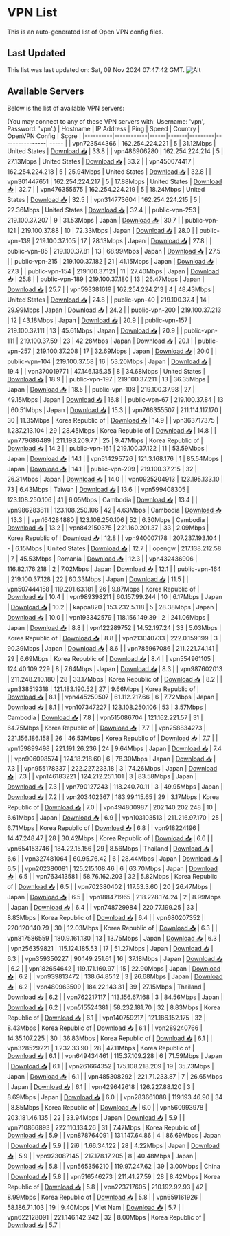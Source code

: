 # VPN List

This is an auto-generated list of Open VPN config files.

## Last Updated

This list was last updated on: Sat, 09 Nov 2024 07:47:42 GMT.
![Alt](https://repobeats.axiom.co/api/embed/186b98318ef1479477931607c1ad7d823f12451f.svg "Repobeats analytics image")

## Available Servers

Below is the list of available VPN servers:

(You may connect to any of these VPN servers with: Username: 'vpn', Password: 'vpn'.)
| Hostname | IP Address | Ping | Speed | Country | OpenVPN Config | Score |
|----------|------------|------|-------|---------|----------------| ----- |
| vpn723544366 | 162.254.224.221 | 5 | 31.12Mbps | United States | [Download 📥](./configs/server_0_US.ovpn) | 33.8 |
| vpn486906280 | 162.254.224.214 | 5 | 27.13Mbps | United States | [Download 📥](./configs/server_1_US.ovpn) | 33.2 |
| vpn450074417 | 162.254.224.218 | 5 | 25.94Mbps | United States | [Download 📥](./configs/server_2_US.ovpn) | 32.8 |
| vpn301447651 | 162.254.224.217 | 5 | 17.88Mbps | United States | [Download 📥](./configs/server_3_US.ovpn) | 32.7 |
| vpn476355675 | 162.254.224.219 | 5 | 18.24Mbps | United States | [Download 📥](./configs/server_4_US.ovpn) | 32.5 |
| vpn314773604 | 162.254.224.215 | 5 | 22.36Mbps | United States | [Download 📥](./configs/server_5_US.ovpn) | 32.4 |
| public-vpn-253 | 219.100.37.207 | 9 | 31.53Mbps | Japan | [Download 📥](./configs/server_6_JP.ovpn) | 30.7 |
| public-vpn-121 | 219.100.37.88 | 10 | 72.33Mbps | Japan | [Download 📥](./configs/server_7_JP.ovpn) | 28.0 |
| public-vpn-139 | 219.100.37.105 | 17 | 28.13Mbps | Japan | [Download 📥](./configs/server_8_JP.ovpn) | 27.8 |
| public-vpn-85 | 219.100.37.81 | 13 | 68.99Mbps | Japan | [Download 📥](./configs/server_9_JP.ovpn) | 27.5 |
| public-vpn-215 | 219.100.37.182 | 21 | 41.15Mbps | Japan | [Download 📥](./configs/server_10_JP.ovpn) | 27.3 |
| public-vpn-154 | 219.100.37.121 | 11 | 27.40Mbps | Japan | [Download 📥](./configs/server_11_JP.ovpn) | 25.8 |
| public-vpn-189 | 219.100.37.180 | 13 | 26.47Mbps | Japan | [Download 📥](./configs/server_12_JP.ovpn) | 25.7 |
| vpn593381619 | 162.254.224.213 | 4 | 48.43Mbps | United States | [Download 📥](./configs/server_13_US.ovpn) | 24.8 |
| public-vpn-40 | 219.100.37.4 | 14 | 29.99Mbps | Japan | [Download 📥](./configs/server_14_JP.ovpn) | 24.2 |
| public-vpn-200 | 219.100.37.213 | 12 | 43.18Mbps | Japan | [Download 📥](./configs/server_15_JP.ovpn) | 20.9 |
| public-vpn-157 | 219.100.37.111 | 13 | 45.61Mbps | Japan | [Download 📥](./configs/server_16_JP.ovpn) | 20.9 |
| public-vpn-111 | 219.100.37.59 | 23 | 42.28Mbps | Japan | [Download 📥](./configs/server_17_JP.ovpn) | 20.1 |
| public-vpn-257 | 219.100.37.208 | 17 | 32.69Mbps | Japan | [Download 📥](./configs/server_18_JP.ovpn) | 20.0 |
| public-vpn-104 | 219.100.37.58 | 16 | 53.20Mbps | Japan | [Download 📥](./configs/server_19_JP.ovpn) | 19.4 |
| vpn370019771 | 47.146.135.35 | 8 | 34.68Mbps | United States | [Download 📥](./configs/server_20_US.ovpn) | 18.9 |
| public-vpn-197 | 219.100.37.211 | 13 | 36.35Mbps | Japan | [Download 📥](./configs/server_21_JP.ovpn) | 18.5 |
| public-vpn-108 | 219.100.37.98 | 27 | 49.15Mbps | Japan | [Download 📥](./configs/server_22_JP.ovpn) | 16.8 |
| public-vpn-67 | 219.100.37.84 | 13 | 60.51Mbps | Japan | [Download 📥](./configs/server_23_JP.ovpn) | 15.3 |
| vpn766355507 | 211.114.117.170 | 30 | 11.35Mbps | Korea Republic of | [Download 📥](./configs/server_24_KR.ovpn) | 14.9 |
| vpn363717375 | 1.237.213.104 | 29 | 28.45Mbps | Korea Republic of | [Download 📥](./configs/server_25_KR.ovpn) | 14.8 |
| vpn779686489 | 211.193.209.77 | 25 | 9.47Mbps | Korea Republic of | [Download 📥](./configs/server_26_KR.ovpn) | 14.2 |
| public-vpn-161 | 219.100.37.122 | 11 | 53.59Mbps | Japan | [Download 📥](./configs/server_27_JP.ovpn) | 14.1 |
| vpn514295726 | 121.3.168.176 | 1 | 85.54Mbps | Japan | [Download 📥](./configs/server_28_JP.ovpn) | 14.1 |
| public-vpn-209 | 219.100.37.215 | 32 | 26.31Mbps | Japan | [Download 📥](./configs/server_29_JP.ovpn) | 14.0 |
| vpn0925204913 | 123.195.133.10 | 73 | 6.43Mbps | Taiwan | [Download 📥](./configs/server_30_TW.ovpn) | 13.6 |
| vpn599408305 | 123.108.250.106 | 41 | 6.05Mbps | Cambodia | [Download 📥](./configs/server_31_KH.ovpn) | 13.4 |
| vpn986283811 | 123.108.250.106 | 42 | 4.63Mbps | Cambodia | [Download 📥](./configs/server_32_KH.ovpn) | 13.3 |
| vpn164284880 | 123.108.250.106 | 52 | 6.30Mbps | Cambodia | [Download 📥](./configs/server_33_KH.ovpn) | 13.2 |
| vpn842150375 | 221.160.201.37 | 33 | 2.09Mbps | Korea Republic of | [Download 📥](./configs/server_34_KR.ovpn) | 12.8 |
| vpn940007178 | 207.237.193.104 | - | 6.15Mbps | United States | [Download 📥](./configs/server_35_US.ovpn) | 12.7 |
| opengw | 217.138.212.58 | 7 | 45.53Mbps | Romania | [Download 📥](./configs/server_36_RO.ovpn) | 12.3 |
| vpn432436906 | 116.82.176.218 | 2 | 7.02Mbps | Japan | [Download 📥](./configs/server_37_JP.ovpn) | 12.1 |
| public-vpn-164 | 219.100.37.128 | 22 | 60.33Mbps | Japan | [Download 📥](./configs/server_38_JP.ovpn) | 11.5 |
| vpn507444158 | 119.201.63.181 | 26 | 9.87Mbps | Korea Republic of | [Download 📥](./configs/server_39_KR.ovpn) | 10.4 |
| vpn989398211 | 60.157.99.244 | 10 | 6.17Mbps | Japan | [Download 📥](./configs/server_40_JP.ovpn) | 10.2 |
| kappa820 | 153.232.5.118 | 5 | 28.38Mbps | Japan | [Download 📥](./configs/server_41_JP.ovpn) | 10.0 |
| vpn193342579 | 118.156.149.39 | 2 | 241.06Mbps | Japan | [Download 📥](./configs/server_42_JP.ovpn) | 8.8 |
| vpn122289752 | 14.52.197.24 | 33 | 5.03Mbps | Korea Republic of | [Download 📥](./configs/server_43_KR.ovpn) | 8.8 |
| vpn213040733 | 222.0.159.199 | 3 | 90.39Mbps | Japan | [Download 📥](./configs/server_44_JP.ovpn) | 8.6 |
| vpn785967086 | 211.221.74.141 | 29 | 6.69Mbps | Korea Republic of | [Download 📥](./configs/server_45_KR.ovpn) | 8.4 |
| vpn554961105 | 124.40.109.229 | 8 | 7.64Mbps | Japan | [Download 📥](./configs/server_46_JP.ovpn) | 8.3 |
| vpn987602013 | 211.248.210.180 | 28 | 33.17Mbps | Korea Republic of | [Download 📥](./configs/server_47_KR.ovpn) | 8.2 |
| vpn338519318 | 121.183.190.52 | 27 | 9.66Mbps | Korea Republic of | [Download 📥](./configs/server_48_KR.ovpn) | 8.1 |
| vpn445250507 | 61.112.217.66 | 6 | 7.72Mbps | Japan | [Download 📥](./configs/server_49_JP.ovpn) | 8.1 |
| vpn107347227 | 123.108.250.106 | 53 | 3.57Mbps | Cambodia | [Download 📥](./configs/server_50_KH.ovpn) | 7.8 |
| vpn515086704 | 121.162.221.57 | 31 | 64.75Mbps | Korea Republic of | [Download 📥](./configs/server_51_KR.ovpn) | 7.7 |
| vpn258834273 | 221.156.186.158 | 26 | 46.53Mbps | Korea Republic of | [Download 📥](./configs/server_52_KR.ovpn) | 7.7 |
| vpn159899498 | 221.191.26.236 | 24 | 9.64Mbps | Japan | [Download 📥](./configs/server_53_JP.ovpn) | 7.4 |
| vpn906098574 | 124.18.218.60 | 6 | 78.30Mbps | Japan | [Download 📥](./configs/server_54_JP.ovpn) | 7.3 |
| vpn955178337 | 222.227.233.18 | 3 | 74.26Mbps | Japan | [Download 📥](./configs/server_55_JP.ovpn) | 7.3 |
| vpn146183221 | 124.212.251.101 | 3 | 83.58Mbps | Japan | [Download 📥](./configs/server_56_JP.ovpn) | 7.3 |
| vpn790127243 | 118.240.70.11 | 3 | 49.95Mbps | Japan | [Download 📥](./configs/server_57_JP.ovpn) | 7.2 |
| vpn203402367 | 183.99.115.65 | 29 | 3.17Mbps | Korea Republic of | [Download 📥](./configs/server_58_KR.ovpn) | 7.0 |
| vpn494800987 | 202.140.202.248 | 10 | 6.61Mbps | Japan | [Download 📥](./configs/server_59_JP.ovpn) | 6.9 |
| vpn103103513 | 211.216.97.170 | 25 | 6.71Mbps | Korea Republic of | [Download 📥](./configs/server_60_KR.ovpn) | 6.8 |
| vpn918224196 | 14.47.248.47 | 28 | 30.42Mbps | Korea Republic of | [Download 📥](./configs/server_61_KR.ovpn) | 6.6 |
| vpn654153746 | 184.22.15.156 | 29 | 8.56Mbps | Thailand | [Download 📥](./configs/server_62_TH.ovpn) | 6.6 |
| vpn327481064 | 60.95.76.42 | 6 | 28.44Mbps | Japan | [Download 📥](./configs/server_63_JP.ovpn) | 6.5 |
| vpn202380081 | 125.215.108.46 | 6 | 63.70Mbps | Japan | [Download 📥](./configs/server_64_JP.ovpn) | 6.5 |
| vpn763413581 | 58.76.162.203 | 32 | 5.82Mbps | Korea Republic of | [Download 📥](./configs/server_65_KR.ovpn) | 6.5 |
| vpn702380402 | 117.53.3.60 | 20 | 26.47Mbps | Japan | [Download 📥](./configs/server_66_JP.ovpn) | 6.5 |
| vpn188471965 | 218.228.174.24 | 2 | 8.99Mbps | Japan | [Download 📥](./configs/server_67_JP.ovpn) | 6.4 |
| vpn748729984 | 220.77.199.25 | 33 | 8.83Mbps | Korea Republic of | [Download 📥](./configs/server_68_KR.ovpn) | 6.4 |
| vpn680207352 | 220.120.140.79 | 30 | 12.03Mbps | Korea Republic of | [Download 📥](./configs/server_69_KR.ovpn) | 6.3 |
| vpn817586559 | 180.9.161.130 | 13 | 13.75Mbps | Japan | [Download 📥](./configs/server_70_JP.ovpn) | 6.3 |
| vpn256359821 | 115.124.185.53 | 17 | 51.27Mbps | Japan | [Download 📥](./configs/server_71_JP.ovpn) | 6.3 |
| vpn359350227 | 90.149.251.61 | 16 | 37.18Mbps | Japan | [Download 📥](./configs/server_72_JP.ovpn) | 6.2 |
| vpn182654642 | 119.171.160.97 | 15 | 22.90Mbps | Japan | [Download 📥](./configs/server_73_JP.ovpn) | 6.2 |
| vpn939813472 | 138.64.85.12 | 3 | 26.68Mbps | Japan | [Download 📥](./configs/server_74_JP.ovpn) | 6.2 |
| vpn480963509 | 184.22.143.31 | 39 | 27.15Mbps | Thailand | [Download 📥](./configs/server_75_TH.ovpn) | 6.2 |
| vpn762217117 | 113.156.67.168 | 3 | 84.56Mbps | Japan | [Download 📥](./configs/server_76_JP.ovpn) | 6.2 |
| vpn515524381 | 58.232.181.70 | 32 | 8.83Mbps | Korea Republic of | [Download 📥](./configs/server_77_KR.ovpn) | 6.1 |
| vpn140759217 | 121.186.152.175 | 32 | 8.43Mbps | Korea Republic of | [Download 📥](./configs/server_78_KR.ovpn) | 6.1 |
| vpn289240766 | 14.35.107.225 | 30 | 36.83Mbps | Korea Republic of | [Download 📥](./configs/server_79_KR.ovpn) | 6.1 |
| vpn328529221 | 1.232.33.90 | 28 | 47.11Mbps | Korea Republic of | [Download 📥](./configs/server_80_KR.ovpn) | 6.1 |
| vpn649434461 | 115.37.109.228 | 6 | 71.59Mbps | Japan | [Download 📥](./configs/server_81_JP.ovpn) | 6.1 |
| vpn261664352 | 175.108.218.209 | 19 | 35.73Mbps | Japan | [Download 📥](./configs/server_82_JP.ovpn) | 6.1 |
| vpn485308292 | 221.71.233.87 | 7 | 26.65Mbps | Japan | [Download 📥](./configs/server_83_JP.ovpn) | 6.1 |
| vpn429642618 | 126.227.88.120 | 3 | 8.69Mbps | Japan | [Download 📥](./configs/server_84_JP.ovpn) | 6.0 |
| vpn283661088 | 119.193.46.90 | 34 | 8.85Mbps | Korea Republic of | [Download 📥](./configs/server_85_KR.ovpn) | 6.0 |
| vpn560993978 | 203.181.46.135 | 22 | 33.94Mbps | Japan | [Download 📥](./configs/server_86_JP.ovpn) | 5.9 |
| vpn710866893 | 222.110.134.26 | 31 | 7.47Mbps | Korea Republic of | [Download 📥](./configs/server_87_KR.ovpn) | 5.9 |
| vpn878764091 | 131.147.64.86 | 4 | 86.69Mbps | Japan | [Download 📥](./configs/server_88_JP.ovpn) | 5.9 |
| 2i6 | 1.66.34.122 | 28 | 4.22Mbps | Japan | [Download 📥](./configs/server_89_JP.ovpn) | 5.9 |
| vpn923087145 | 217.178.17.205 | 8 | 40.48Mbps | Japan | [Download 📥](./configs/server_90_JP.ovpn) | 5.8 |
| vpn565356210 | 119.97.247.62 | 39 | 3.00Mbps | China | [Download 📥](./configs/server_91_CN.ovpn) | 5.8 |
| vpn516546273 | 211.41.27.59 | 28 | 8.42Mbps | Korea Republic of | [Download 📥](./configs/server_92_KR.ovpn) | 5.8 |
| vpn223717605 | 210.192.92.93 | 42 | 8.99Mbps | Korea Republic of | [Download 📥](./configs/server_93_KR.ovpn) | 5.8 |
| vpn659161926 | 58.186.71.103 | 19 | 9.40Mbps | Viet Nam | [Download 📥](./configs/server_94_VN.ovpn) | 5.7 |
| vpn622128091 | 221.146.142.242 | 32 | 8.00Mbps | Korea Republic of | [Download 📥](./configs/server_95_KR.ovpn) | 5.7 |
